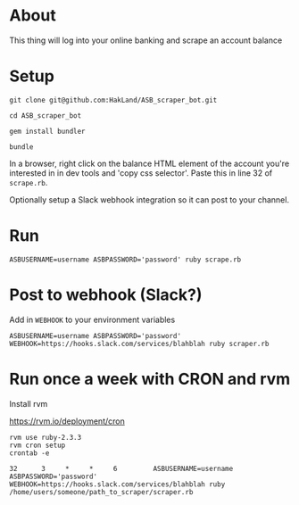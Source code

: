 About
=====

This thing will log into your online banking and scrape an account balance


Setup
====

```
git clone git@github.com:HakLand/ASB_scraper_bot.git

cd ASB_scraper_bot

gem install bundler

bundle
```

In a browser, right click on the balance HTML element of the account you're interested in in dev tools and 'copy css selector'.
Paste this in line 32 of `scrape.rb`.

Optionally setup a Slack webhook integration so it can post to your channel.

Run
===

```
ASBUSERNAME=username ASBPASSWORD='password' ruby scrape.rb
```

Post to webhook (Slack?)
===

Add in `WEBHOOK` to your environment variables

```
ASBUSERNAME=username ASBPASSWORD='password' WEBHOOK=https://hooks.slack.com/services/blahblah ruby scraper.rb
```

Run once a week with CRON and rvm
===

Install rvm

https://rvm.io/deployment/cron
```
rvm use ruby-2.3.3
rvm cron setup
crontab -e

32      3     *     *     6         ASBUSERNAME=username ASBPASSWORD='password' WEBHOOK=https://hooks.slack.com/services/blahblah ruby /home/users/someone/path_to_scraper/scraper.rb
```